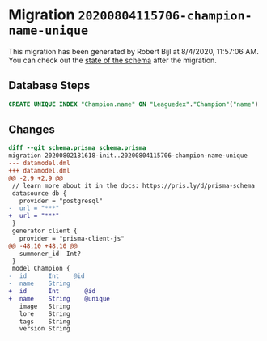 # Migration `20200804115706-champion-name-unique`

This migration has been generated by Robert Bijl at 8/4/2020, 11:57:06 AM.
You can check out the [state of the schema](./schema.prisma) after the migration.

## Database Steps

```sql
CREATE UNIQUE INDEX "Champion.name" ON "Leaguedex"."Champion"("name")
```

## Changes

```diff
diff --git schema.prisma schema.prisma
migration 20200802181618-init..20200804115706-champion-name-unique
--- datamodel.dml
+++ datamodel.dml
@@ -2,9 +2,9 @@
 // learn more about it in the docs: https://pris.ly/d/prisma-schema
 datasource db {
   provider = "postgresql"
-  url = "***"
+  url = "***"
 }
 generator client {
   provider = "prisma-client-js"
@@ -48,10 +48,10 @@
   summoner_id  Int?
 }
 model Champion {
-  id      Int    @id
-  name    String
+  id      Int       @id
+  name    String    @unique
   image   String
   lore    String
   tags    String
   version String
```


